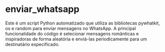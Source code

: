 # enviar_whatsapp
Este é um script Python automatizado que utiliza as bibliotecas pywhatkit, os e random para enviar mensagens no WhatsApp. A principal funcionalidade do código é selecionar mensagens românticas e inspiradoras de forma aleatória e enviá-las periodicamente para um destinatário especificado.
